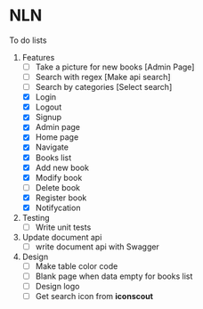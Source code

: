 # NLN
To do lists
1. Features
   - [ ] Take a picture for new books [Admin Page]
   - [ ] Search with regex [Make api search]
   - [ ] Search by categories [Select search]
   - [x] Login
   - [x] Logout
   - [x] Signup
   - [x] Admin page
   - [x] Home page
   - [x] Navigate
   - [x] Books list
   - [x] Add new book
   - [x] Modify book
   - [ ] Delete book
   - [x] Register book
   - [x] Notifycation
2. Testing
   - [ ] Write unit tests
3. Update document api
   - [ ] write document api with Swagger
4. Design
   - [ ] Make table color code
   - [ ] Blank page when data empty for books list
   - [ ] Design logo
   - [ ] Get search icon from **iconscout**